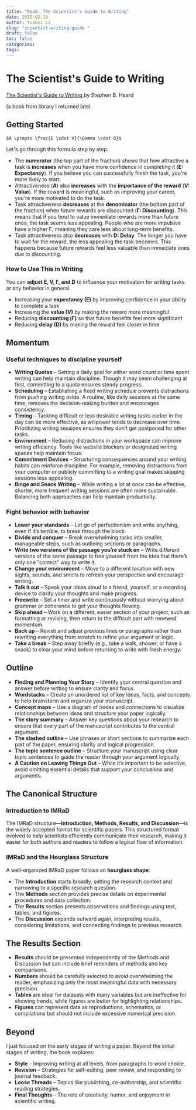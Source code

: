 ```yaml
---
title: "Read: The Scientist's Guide to Writing"
date: 2025-02-19
author: Yuanxi Li
slug: "scientist-writing-guide "
draft: false
toc: false
categories:
tags:
---
```

# The Scientist's Guide to Writing
<a href="https://www.goodreads.com/book/show/27311903-the-scientist-s-guide-to-writing?from_search=true&from_srp=true&qid=fffaUlud33&rank=1" target="_blank">
    The Scientist's Guide to Writing
</a>
by Stephen B. Heard

(a book from library I returned late)

## Getting Started
```
$A \propto \frac{E \cdot V}{\Gamma \cdot D}$
```
Let's go through this formula step by step. 

- The **numerator** (the top part of the fraction) shows that how attractive a task is **increases** when you have more confidence in completing it (**E: Expectancy**). If you believe you can successfully finish the task, you're more likely to start.
- Attractiveness (**A**) also **increases** with the **importance of the reward** (**V: Value**). If the reward is meaningful, such as improving your career, you're more motivated to do the task.
- Task attractiveness **decreases** at the **denominator** (the bottom part of the fraction) when future rewards are discounted (**Γ: Discounting**). This means that if you tend to value immediate rewards more than future ones, the task seems less appealing. People who are more impulsive have a higher **Γ**, meaning they care less about long-term benefits.
- Task attractiveness also **decreases** with **D: Delay**. The longer you have to wait for the reward, the less appealing the task becomes. This happens because future rewards feel less valuable than immediate ones due to discounting.

### How to Use This in Writing
You can **adjust E, V, Γ, and D** to influence your motivation for writing tasks or any behavior in general.
- Increasing your **expectancy (E)** by improving confidence in your ability to complete a task
- Increasing the **value (V)** by making the reward more meaningful
- Reducing **discounting (Γ)** so that future benefits feel more significant
- Reducing **delay (D)** by making the reward feel closer in time

## Momentum
### Useful techniques to discipline yourself
- **Writing Quotas** – Setting a daily goal for either word count or time spent writing can help maintain discipline. Though it may seem challenging at first, committing to a quota ensures steady progress.
- **Scheduling** – Establishing a fixed writing schedule prevents distractions from pushing writing aside. A routine, like daily sessions at the same time, removes the decision-making burden and encourages consistency.
- **Timing** – Tackling difficult or less desirable writing tasks earlier in the day can be more effective, as willpower tends to decrease over time. Prioritizing writing sessions ensures they don’t get postponed for other tasks.
- **Environment** – Reducing distractions in your workspace can improve writing efficiency. Tools like website blockers or designated writing spaces help maintain focus.
- **Commitment Devices** – Structuring consequences around your writing habits can reinforce discipline. For example, removing distractions from your computer or publicly committing to a writing goal makes skipping sessions less appealing. 
- **Binge and Snack Writing** – While writing a lot at once can be effective, shorter, more frequent writing sessions are often more sustainable. Balancing both approaches can help maintain productivity.

### Fight behavior with behavior
- **Lower your standards** – Let go of perfectionism and write anything, even if it’s terrible, to break through the block.
- **Divide and conquer** – Break overwhelming tasks into smaller, manageable steps, such as outlining sections or paragraphs.
- **Write two versions of the passage you’re stuck on** – Write different versions of the same passage to free yourself from the idea that there’s only one "correct" way to write it.
- **Change your environment** – Move to a different location with new sights, sounds, and smells to refresh your perspective and encourage writing.
- **Talk it out** – Speak your ideas aloud to a friend, yourself, or a recording device to clarify your thoughts and make progress.
- **Freewrite** – Set a timer and write continuously without worrying about grammar or coherence to get your thoughts flowing. 
- **Skip ahead** – Work on a different, easier section of your project, such as formatting or revising, then return to the difficult part with renewed momentum.
- **Back up** – Revisit and adjust previous lines or paragraphs rather than rewriting everything from scratch to refine your argument or logic.
- **Take a break** – Step away briefly (e.g., take a walk, shower, or have a snack) to clear your mind before returning to write with fresh energy.

## Outline
- **Finding and Planning Your Story** – Identify your central question and answer before writing to ensure clarity and focus.   
- **Wordstacks** – Create an unordered list of key ideas, facts, and concepts to help brainstorm and organize your manuscript.
- **Concept maps** – Use a diagram of nodes and connections to visualize relationships between ideas and structure your paper logically.
- **The story summary** – Answer key questions about your research to ensure that every part of the manuscript contributes to the central argument.
- **The slashed outline** – Use phrases or short sections to summarize each part of the paper, ensuring clarity and logical progression.
- **The topic sentence outline** – Structure your manuscript using clear topic sentences to guide the reader through your argument logically.
- **A Caution on Leaving Things Out** – While it’s important to be selective, avoid omitting essential details that support your conclusions and arguments.
 
## The Canonical Structure
### Introduction to IMRaD
The IMRaD structure—**Introduction, Methods, Results, and Discussion**—is the widely accepted format for scientific papers. This structured format evolved to help scientists efficiently communicate their research, making it easier for both authors and readers to follow a logical flow of information.

### IMRaD and the Hourglass Structure
A well-organized IMRaD paper follows an **hourglass shape**:
- The **Introduction** starts broadly, setting the research context and narrowing to a specific research question.
- The **Methods** section provides precise details on experimental procedures and data collection.
- The **Results** section presents observations and findings using text, tables, and figures.
- The **Discussion** expands outward again, interpreting results, considering limitations, and connecting findings to previous research.
 
## The Results Section
- **Results** should be presented independently of the Methods and Discussion but can include brief reminders of methods and key comparisons.
- **Numbers** should be carefully selected to avoid overwhelming the reader, emphasizing only the most meaningful data with necessary precision.
- **Tables** are ideal for datasets with many variables but are ineffective for showing trends, while figures are better for highlighting relationships.
- **Figures** can represent data as reproductions, schematics, or compilations but should not include excessive numerical precision.

## Beyond
I just focused on the early stages of writing a paper. Beyond the initial stages of writing, the book explores:
- **Style** – Improving writing at all levels, from paragraphs to word choice.
- **Revision** – Strategies for self-editing, peer review, and responding to journal feedback.
- **Loose Threads** – Topics like publishing, co-authorship, and scientific reading strategies.
- **Final Thoughts** – The role of creativity, humor, and enjoyment in scientific writing.